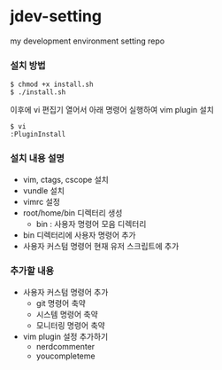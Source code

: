 # jdev-setting
my development environment setting repo

### 설치 방법

```
$ chmod +x install.sh
$ ./install.sh
```

이후에 vi 편집기 열어서 아래 명령어 실행하여 vim plugin 설치

```
$ vi
:PluginInstall
```

### 설치 내용 설명

- vim, ctags, cscope 설치
- vundle 설치
- vimrc 설정
- root/home/bin 디렉터리 생성
  - bin : 사용자 명령어 모음 디렉터리
- bin 디렉터리에 사용자 명령어 추가
- 사용자 커스텀 명령어 현재 유저 스크립트에 추가

### 추가할 내용
- 사용자 커스텀 명령어 추가
	- git 명령어 축약
	- 시스템 명령어 축약
	- 모니터링 명령어 축약
- vim plugin 설정 추가하기
	- nerdcommenter
	- youcompleteme

